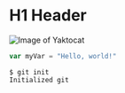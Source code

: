# H1 Header


![Image of Yaktocat](https://octodex.github.com/images/yaktocat.png)


```javascript
var myVar = "Hello, world!"
```

```
$ git init
Initialized git
```

